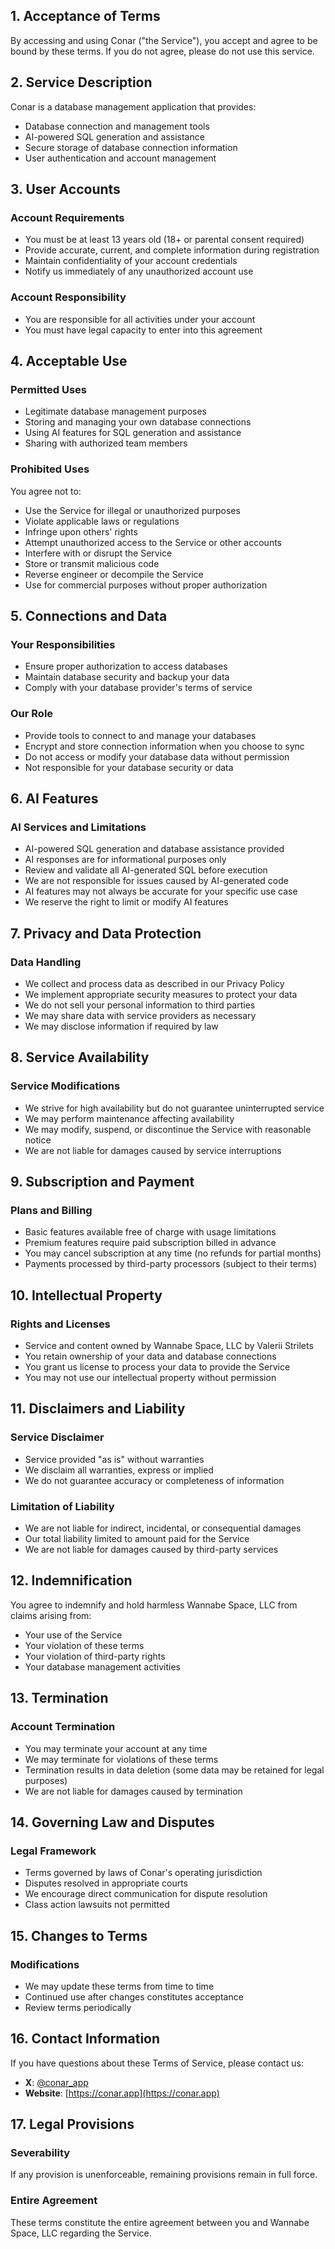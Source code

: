## 1. Acceptance of Terms

By accessing and using Conar ("the Service"), you accept and agree to be bound by these terms. If you do not agree, please do not use this service.

## 2. Service Description

Conar is a database management application that provides:
- Database connection and management tools
- AI-powered SQL generation and assistance
- Secure storage of database connection information
- User authentication and account management

## 3. User Accounts

### Account Requirements
- You must be at least 13 years old (18+ or parental consent required)
- Provide accurate, current, and complete information during registration
- Maintain confidentiality of your account credentials
- Notify us immediately of any unauthorized account use

### Account Responsibility
- You are responsible for all activities under your account
- You must have legal capacity to enter into this agreement

## 4. Acceptable Use

### Permitted Uses
- Legitimate database management purposes
- Storing and managing your own database connections
- Using AI features for SQL generation and assistance
- Sharing with authorized team members

### Prohibited Uses
You agree not to:
- Use the Service for illegal or unauthorized purposes
- Violate applicable laws or regulations
- Infringe upon others' rights
- Attempt unauthorized access to the Service or other accounts
- Interfere with or disrupt the Service
- Store or transmit malicious code
- Reverse engineer or decompile the Service
- Use for commercial purposes without proper authorization

## 5. Connections and Data

### Your Responsibilities
- Ensure proper authorization to access databases
- Maintain database security and backup your data
- Comply with your database provider's terms of service

### Our Role
- Provide tools to connect to and manage your databases
- Encrypt and store connection information when you choose to sync
- Do not access or modify your database data without permission
- Not responsible for your database security or data

## 6. AI Features

### AI Services and Limitations
- AI-powered SQL generation and database assistance provided
- AI responses are for informational purposes only
- Review and validate all AI-generated SQL before execution
- We are not responsible for issues caused by AI-generated code
- AI features may not always be accurate for your specific use case
- We reserve the right to limit or modify AI features

## 7. Privacy and Data Protection

### Data Handling
- We collect and process data as described in our Privacy Policy
- We implement appropriate security measures to protect your data
- We do not sell your personal information to third parties
- We may share data with service providers as necessary
- We may disclose information if required by law

## 8. Service Availability

### Service Modifications
- We strive for high availability but do not guarantee uninterrupted service
- We may perform maintenance affecting availability
- We may modify, suspend, or discontinue the Service with reasonable notice
- We are not liable for damages caused by service interruptions

## 9. Subscription and Payment

### Plans and Billing
- Basic features available free of charge with usage limitations
- Premium features require paid subscription billed in advance
- You may cancel subscription at any time (no refunds for partial months)
- Payments processed by third-party processors (subject to their terms)

## 10. Intellectual Property

### Rights and Licenses
- Service and content owned by Wannabe Space, LLC by Valerii Strilets
- You retain ownership of your data and database connections
- You grant us license to process your data to provide the Service
- You may not use our intellectual property without permission

## 11. Disclaimers and Liability

### Service Disclaimer
- Service provided "as is" without warranties
- We disclaim all warranties, express or implied
- We do not guarantee accuracy or completeness of information

### Limitation of Liability
- We are not liable for indirect, incidental, or consequential damages
- Our total liability limited to amount paid for the Service
- We are not liable for damages caused by third-party services

## 12. Indemnification

You agree to indemnify and hold harmless Wannabe Space, LLC from claims arising from:
- Your use of the Service
- Your violation of these terms
- Your violation of third-party rights
- Your database management activities

## 13. Termination

### Account Termination
- You may terminate your account at any time
- We may terminate for violations of these terms
- Termination results in data deletion (some data may be retained for legal purposes)
- We are not liable for damages caused by termination

## 14. Governing Law and Disputes

### Legal Framework
- Terms governed by laws of Conar's operating jurisdiction
- Disputes resolved in appropriate courts
- We encourage direct communication for dispute resolution
- Class action lawsuits not permitted

## 15. Changes to Terms

### Modifications
- We may update these terms from time to time
- Continued use after changes constitutes acceptance
- Review terms periodically

## 16. Contact Information

If you have questions about these Terms of Service, please contact us:

- **X**: [@conar_app](https://x.com/conar_app)
- **Website**: [https://conar.app](https://conar.app)

## 17. Legal Provisions

### Severability
If any provision is unenforceable, remaining provisions remain in full force.

### Entire Agreement
These terms constitute the entire agreement between you and Wannabe Space, LLC regarding the Service.
